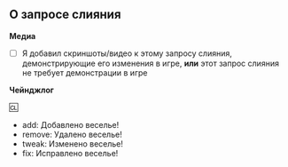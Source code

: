 ## О запросе слияния
<!-- Что изменено? На какие вещи это может повлиять? -->


**Медиа**
<!-- 
Запросы слияния, которые вносят внутриигровые изменения (добавление одежды, предметов, новых возможностей и т.д.), должны содержать медиа, демонстрирующие изменения.
Небольшие исправления/рефакторы не требуют медиа.

Если вы не уверены в том, что ваш запрос слияния требует медиа, спросите мейнтейнера.

Отметьте поле ниже, чтобы подтвердить, что вы действительно видели это (поставьте X в скобках, например [X]):
-->

- [ ] Я добавил скриншоты/видео к этому запросу слияния, демонстрирующие его изменения в игре, **или** этот запрос слияния не требует демонстрации в игре

**Чейнджлог**
<!--
Здесь вы можете заполнить журнал изменений, который будет автоматически добавлен в игру при слиянии вашего запроса на слияние.

Вносите в журнал изменений только те изменения, которые заметны и важны для игрока.

Не считайте суффикс типа записи (например, add) "частью" предложения:
плохо: - add: новый инструмент для инженеров
хорошо: - add: добавлен новый инструмент для инженеров

Помещение имени после символа :cl: изменит имя, которое будет отображаться в журнале изменений (в противном случае будет использоваться ваше имя пользователя GitHub).
Например: :cl: AruMoon
-->

:cl:
- add: Добавлено веселье!
- remove: Удалено веселье!
- tweak: Изменено веселье!
- fix: Исправлено веселье!
